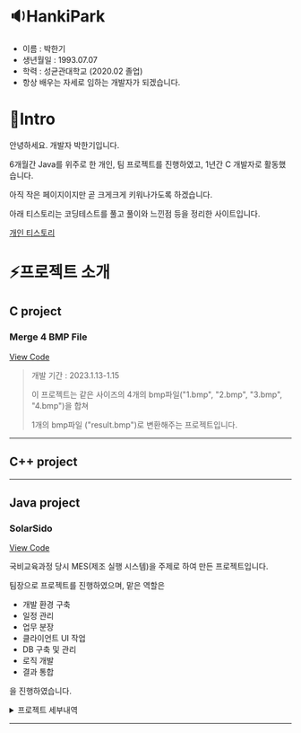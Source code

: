# 🔉HankiPark

- 이름 : 박한기
- 생년월일 : 1993.07.07
- 학력 : 성균관대학교 (2020.02 졸업)
- 항상 배우는 자세로 임하는 개발자가 되겠습니다.

# 🔨Intro

안녕하세요. 개발자 박한기입니다.

6개월간 Java를 위주로 한 개인, 팀 프로젝트를 진행하였고,
1년간 C 개발자로 활동했습니다.

아직 작은 페이지이지만 곧 크게크게 키워나가도록 하겠습니다.

아래 티스토리는 코딩테스트를 풀고 풀이와 느낀점 등을 정리한 사이트입니다.
  
[개인 티스토리](https://hanki0724.tistory.com/)


# ⚡프로젝트 소개

## C project

### Merge 4 BMP File

[View Code](https://github.com/HankiPark/MergeBMP)


  > 개발 기간 : 2023.1.13-1.15
  >
  > 이 프로젝트는 같은 사이즈의 4개의 bmp파일("1.bmp", "2.bmp", "3.bmp", "4.bmp")을 합쳐
  >
  > 1개의 bmp파일 ("result.bmp")로 변환해주는 프로젝트입니다.

---
## C++ project


---
## Java project

### SolarSido
[View Code](https://github.com/HankiPark/solarSido)


국비교육과정 당시 MES(제조 실행 시스템)을 주제로 하여 만든 프로젝트입니다.

팀장으로 프로젝트를 진행하였으며, 맡은 역할은 

  - 개발 환경 구축
  - 일정 관리
  - 업무 분장
  - 클라이언트 UI 작업
  - DB 구축 및 관리
  - 로직 개발
  - 결과 통합

을 진행하였습니다.

<details>
  <summary>프로젝트 세부내역</summary>

  ## 개발 일정
  
  <img src="/pic/개발일정.png" width="800px" height="600px" title="개발일정.png" alt="개발일정.png"></img>

  ## 개발 환경
  
  <img src="/pic/개발환경.png" width="800px" height="600px" title="개발환경.png" alt="개발환경.png"></img>

  ## 구현 상세

  ### 업무 흐름도

  <img src="/pic/업무 흐름도.png" width="800px" height="600px" title="업무 흐름도.png" alt="업무 흐름도.png"></img>


  ### DB 구현 예시

  <img src="/pic/DB설계 예시.png" width="800px" height="600px" title="DB설계 예시.png" alt="DB설계 예시.png"></img>


  ### 화면 구현 예시

  <img src="/pic/화면구현 예시.png" width="800px" height="600px" title="화면구현 예시.png" alt="화면구현 예시.png"></img>

  <img src="/pic/화면구현 예시2.png" width="800px" height="600px" title="화면구현 예시2.png" alt="화면구현 예시2.png"></img>


</details>


---
